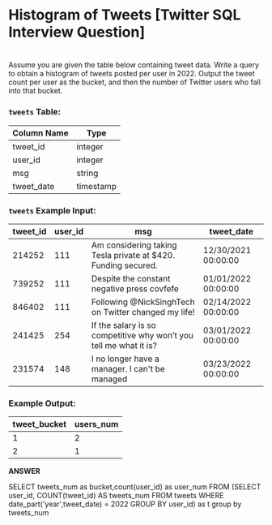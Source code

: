 # Histogram of Tweets [Twitter SQL Interview Question]

# 

Assume you are given the table below containing tweet data. Write a query to obtain a histogram of tweets posted per user in 2022. Output the tweet count per user as the bucket, and then the number of Twitter users who fall into that bucket.

### **`tweets` Table:**

| Column Name | Type |
| --- | --- |
| tweet_id | integer |
| user_id | integer |
| msg | string |
| tweet_date | timestamp |

### **`tweets` Example Input:**

| tweet_id | user_id | msg | tweet_date |
| --- | --- | --- | --- |
| 214252 | 111 | Am considering taking Tesla private at $420. Funding secured. | 12/30/2021 00:00:00 |
| 739252 | 111 | Despite the constant negative press covfefe | 01/01/2022 00:00:00 |
| 846402 | 111 | Following @NickSinghTech on Twitter changed my life! | 02/14/2022 00:00:00 |
| 241425 | 254 | If the salary is so competitive why won’t you tell me what it is? | 03/01/2022 00:00:00 |
| 231574 | 148 | I no longer have a manager. I can't be managed | 03/23/2022 00:00:00 |

### **Example Output:**

| tweet_bucket | users_num |
| --- | --- |
| 1 | 2 |
| 2 | 1 |

**ANSWER**

SELECT tweets_num as bucket,count(user_id) as user_num
FROM  (SELECT  user_id, COUNT(tweet_id) AS tweets_num
FROM tweets
WHERE date_part('year',tweet_date) = 2022
GROUP BY user_id) as t
group by  tweets_num